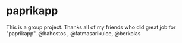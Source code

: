 # paprikapp

This is a group project. Thanks all of my friends who did great job for "paprikapp".
@bahostos , @fatmasarikulce, @berkolas

